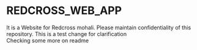 # REDCROSS_WEB_APP
It is a Website for Redcross mohali.
Please maintain confidentiality of this repository.
This is a test change for clarification  
Checking some more on readme  
